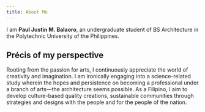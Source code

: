 ```yaml
---
title: About Me
---
```

I am **Paul Justin M. Balaoro**, an undergraduate student of BS Architecture in the Polytechnic University of the Philippines.

## Précis of my perspective

Rooting from the passion for arts, I continuously appreciate the world of creativity and imagination. I am ironically engaging into a science-related study wherein the hopes and persistence on becoming a professional under a branch of arts—the architecture seems possible. As a Filipino, I aim to develop culture-based quality creations, sustainable communities through strategies and designs with the people and for the people of the nation.